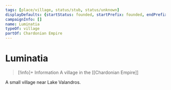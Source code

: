 ```yaml
---
tags: [place/village, status/stub, status/unknown]
displayDefaults: {startStatus: founded, startPrefix: founded, endPrefix: destroyed, endStatus: destroyed}
campaignInfo: []
name: Luminatia
typeOf: village
partOf: Chardonian Empire
---
```

# Luminatia
>[!info]+ Information
> A  village in the [[Chardonian Empire]]

A small village near Lake Valandros.